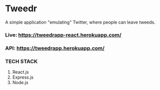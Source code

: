 # Tweedr

A simple application "emulating" Twitter, where people can leave tweeds.

### Live: https://tweedrapp-react.herokuapp.com/
### API: https://tweedrapp.herokuapp.com/

### TECH STACK
1. React.js
2. Express.js
3. Node.js